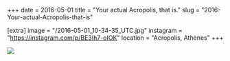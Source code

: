 +++
date = 2016-05-01
title = "Your actual Acropolis, that is."
slug = "2016-Your-actual-Acropolis-that-is"

[extra]
image = "/2016-05-01_10-34-35_UTC.jpg"
instagram = "https://instagram.com/p/BE3Ih7-oIOK"
location = "Acropolis, Athènes"
+++

<img src="/2016-05-01_10-34-35_UTC.jpg" />
